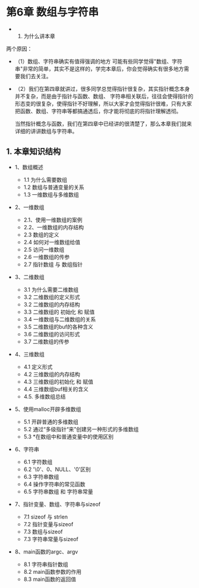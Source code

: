 # 第6章 数组与字符串

+ 1. 为什么讲本章

两个原因：

 + （1）数组、字符串确实有值得强调的地方
		可能有些同学觉得"数组、字符串"非常的简单，其实不是这样的，学完本章后，你会觉得确实有很多地方需要我们去关注。
	
+ （2）我们在第四章就讲过，很多同学总觉得指针很复杂，其实指针概念本身并不复杂，而是由于指针与函数、数组、
	字符串相关联后，往往会使得指针的形态变的很复杂，使得指针不好理解，所以大家才会觉得指针很难，只有大家
	把函数、数组、字符串等都搞通透后，你才能将彻底的将指针理解透彻。
		
	当然指针概念与函数，我们在第四章中已经讲的很清楚了，那么本章我们就来详细的讲讲数组与字符串。
		
		
## 1. 本章知识结构
+ 1、数组概述
	+ 1.1 为什么需要数组
	+ 1.2 数组与普通变量的关系
	+ 1.3 一维数组与多维数组	
	
+ 2、一维数组
	+ 2.1、使用一维数组的案例
	+ 2.2、一维数组的内存结构
	+ 2.3 数组的定义
	+ 2.4 如何对一维数组给值
	+ 2.5 访问一维数组
	+ 2.6 一维数组的传参
	+ 2.7 指针数组 与 数组指针

+ 3、二维数组
	+ 3.1 为什么需要二维数组
	+ 3.2 二维数组的定义形式
	+ 3.2 二维数组的内存结构
	+ 3.3 二维数组的 初始化 和 赋值
	+ 3.4 一维数组与二维数组的关系
	+ 3.5 二维数组的buf的各种含义
	+ 3.6 二维数组的访问形式
	+ 3.7 二维数组的传参
	
+ 4、三维数组
	+ 4.1 定义形式	
	+ 4.2 三维数组的内存结构
	+ 4.3 三维数组的初始化 和 赋值
	+ 4.4 三维数组buf相关的含义		
	+ 4.5. 多维数组总结

+ 5、使用malloc开辟多维数组
	+ 5.1 开辟普通的多维数组
	+ 5.2 通过“多级指针“来”创建另一种形式的多维数组
	+ 5.3  *在数组中和普通变量中的使用区别

+ 6、字符串
	+ 6.1 字符数组
	+ 6.2 '\0'、0、NULL、'0'区别
	+ 6.3 字符串数组
	+ 6.4 操作字符串的常见函数
	+ 6.5 字符串数组 和 字符串常量

+ 7、指针变量、数组、字符串与sizeof
	+ 7.1 sizeof 与 strlen
	+ 7.2 指针变量与sizeof
	+ 7.3 数组与sizeof
	+ 7.3 字符串常量与sizeof

+ 8、main函数的argc、argv 
	+ 8.1 字符串指针数组
	+ 8.2 main函数参数的作用		
	+ 8.3 main函数的返回值
